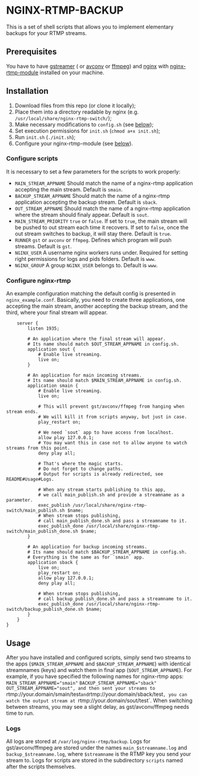 # NGINX-RTMP-BACKUP
This is a set of shell scripts that allows you to implement elementary backups for your RTMP streams.
## Prerequisites
You have to have [gstreamer](https://gstreamer.freedesktop.org) ( or [avconv](https://libav.org/avconv.html) or [ffmpeg](https://www.ffmpeg.org/)) and [nginx](https://nginx.ru/en/) with [nginx-rtmp-module](https://github.com/sergey-dryabzhinsky/nginx-rtmp-module) installed on your machine.

## Installation
1. Download files from this repo (or clone it locally);
2. Place them into a directory readable by nginx (e.g. `/usr/local/share/nginx-rtmp-switch/`);
3. Make necessary modifications to `config.sh` (see [below](#configure-scripts));
4. Set execution permissions for `init.sh` (`chmod a+x init.sh`);
5. Run `init.sh` (`./init.sh`);
6. Configure your nginx-rtmp-module (see [below](#configure-nginx-rtmp)).

### Configure scripts
It is necessary to set a few parameters for the scripts to work properly:
* `MAIN_STREAM_APPNAME`
Should match the name of a nginx-rtmp application accepting the main stream.
Default is `smain`.
* `BACKUP_STREAM_APPNAME`
Should match the name of a nginx-rtmp application accepting the backup stream.
Default is `sback`.
* `OUT_STREAM_APPNAME`
Should match the name of a nginx-rtmp application where the stream should finaly appear.
Default is `sout`.
* `MAIN_STREAM_PRIORITY`
`true` or `false`. If set to `true`, the main stream will be pushed to out stream each time it recovers. If set to `false`, once the out stream switches to backup, it will stay there.
Default is `true`.
* `RUNNER`
`gst` or `avconv` or `ffmpeg`. Defines which program will push streams.
Default is `gst`.
* `NGINX_USER`
A username nginx workers runs under. Required for setting right permissions for logs and pids folders.
Default is `www`.
* `NGINX_GROUP`
A group `NGINX_USER` belongs to.
Default is `www`.

### Configure nginx-rtmp
An example configuration matching the default config is presented in `nginx_example.conf`.
Basically, you need to create three applications, one accepting the main stream, another accepting the backup stream, and the third, where your final stream will appear.

```rtmp {
    server {
        listen 1935;

        # An application where the final stream will appear.
        # Its name should match $OUT_STREAM_APPNAME in config.sh.
        application sout {
            # Enable live streaming.
            live on;
        }

        # An application for main incoming streams.
        # Its name should match $MAIN_STREAM_APPNAME in config.sh.
        application smain {
            # Enable live streaming.
            live on;

            # This will prevent gst/avconv/ffmpeg from hanging when stream ends.
            # We will kill it from scripts anyway, but just in case.
            play_restart on;

            # We need `sout` app to have access from localhost.
            allow play 127.0.0.1;
            # You may want this in case not to allow anyone to watch streams from this point.
            deny play all;

            # That's where the magic starts.
            # Do not forget to change paths.
            # Output for scripts is already redirected, see README#Usage#Logs.

            # When any stream starts publishing to this app,
            # we call main_publish.sh and provide a streamname as a parameter.
            exec_publish /usr/local/share/nginx-rtmp-switch/main_publish.sh $name;
            # When stream stops publishing,
            # call main_publish_done.sh and pass a streamname to it.
            exec_publish_done /usr/local/share/nginx-rtmp-switch/main_publish_done.sh $name;
        }

        # An application for backup incoming streams.
        # Its name should match $BACKUP_STREAM_APPNAME in config.sh.
        # Everything is the same as for `smain` app.
        application sback {
            live on;
            play_restart on;
            allow play 127.0.0.1;
            deny play all;

            # When stream stops publishing,
            # call backup_publish_done.sh and pass a streamname to it.
            exec_publish_done /usr/local/share/nginx-rtmp-switch/backup_publish_done.sh $name;
        }
    }
}
```


## Usage
After you have installed and configured scripts, simply send two streams to the apps (`$MAIN_STREAM_APPNAME` and `$BACKUP_STREAM_APPNAME`) with identical streamnames (keys) and watch them in final app (`$OUT_STREAM_APPNAME`).
For example, if you have specified the following names for nginx-rtmp apps:
`MAIN_STREAM_APPNAME="smain"`
`BACKUP_STREAM_APPNAME="sback"`
`OUT_STREAM_APPNAME="sout",
and then sent your streams to `rtmp://your.domain/smain/test` and `rtmp://your.domain/sback/test`, you can watch the output stream at `rtmp://your.domain/sout/test`.
When switching between streams, you may see a slight delay, as gst/avconv/ffmpeg needs time to run.
### Logs
All logs are stored at `/var/log/nginx-rtmp/backup`.
Logs for gst/avconv/ffmpeg are stored under the names `main_$streamname.log` and `backup_$streamname.log`, where `$streamname` is the RTMP key you send your stream to.
Logs for scripts are stored in the subdirectory `scripts` named after the scripts themselves.

